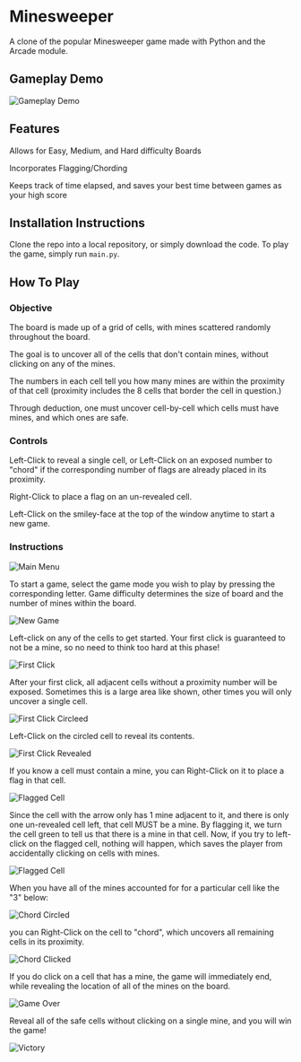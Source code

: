 # Minesweeper

A clone of the popular Minesweeper game made with Python and the Arcade module.

## Gameplay Demo

![Gameplay Demo](doc/minesweeper_demo.gif)

## Features
Allows for Easy, Medium, and Hard difficulty Boards

Incorporates Flagging/Chording

Keeps track of time elapsed, and saves your best time between games as your high score
## Installation Instructions
Clone the repo into a local repository, or simply download the code.
To play the game, simply run <code>main.py</code>.
## How To Play
### Objective
The board is made up of a grid of cells, with mines scattered randomly throughout the board.

The goal is to uncover all of the cells that don't contain mines, without clicking on any of the mines.

The numbers in each cell tell you how many mines are within the proximity of that cell (proximity includes the 8 cells that border the cell in question.)

Through deduction, one must uncover cell-by-cell which cells must have mines, and which ones are safe.
### Controls
Left-Click to reveal a single cell, or Left-Click on an exposed number to "chord" if the corresponding number of flags are already placed in its proximity.

Right-Click to place a flag on an un-revealed cell.

Left-Click on the smiley-face at the top of the window anytime to start a new game.

### Instructions
![Main Menu](doc/main_menu.png)

To start a game, select the game mode you wish to play by pressing the corresponding letter.
Game difficulty determines the size of board and the number of mines within the board.

![New Game](doc/new_game.png)

Left-click on any of the cells to get started. Your first click is guaranteed to not be a mine, so no need
to think too hard at this phase!

![First Click](doc/firstclick.png)

After your first click, all adjacent cells without a proximity number will be exposed. Sometimes this is a large area like shown, other times you will only uncover a single cell.

![First Click Circleed](doc/firstclick_circled.png)

Left-Click on the circled cell to reveal its contents.

![First Click Revealed](doc/firstclick_clicked.png)

If you know a cell must contain a mine, you can Right-Click on it to place a flag in that cell.

![Flagged Cell](doc/circled_flag.png)

Since the cell with the arrow only has 1 mine adjacent to it, and there is only one un-revealed cell left, that cell MUST be a mine.
By flagging it, we turn the cell green to tell us that there is a mine in that cell. Now, if you try to left-click on the flagged cell, nothing will happen, which saves the player from accidentally clicking on cells with mines.

![Flagged Cell](doc/clicked_flag.png)

When you have all of the mines accounted for for a particular cell like the "3" below:

![Chord Circled](doc/chord_circled.png)

you can Right-Click on the cell to "chord", which uncovers all remaining cells in its proximity.

![Chord Clicked](doc/chord_clicked.png)

If you do click on a cell that has a mine, the game will immediately end, while revealing the location of all of the mines on the board.

![Game Over](doc/gameover.png)

Reveal all of the safe cells without clicking on a single mine, and you will win the game!

![Victory](doc/victory.png)
